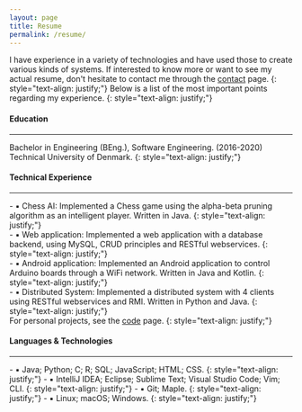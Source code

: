 ```yaml
---
layout: page
title: Resume
permalink: /resume/
---
```


I have experience in a variety of technologies and have used
those to create various kinds of systems. If interested to know more or want to see
my actual resume, don't hesitate to contact me through the <a href="https://iyyel.io/contact/">contact</a> page.
{: style="text-align: justify;"}
Below is a list of the most important points regarding my experience.
{: style="text-align: justify;"}
<br>

#### Education
<hr>
Bachelor in Engineering (BEng.), Software Engineering. (2016-2020) <br>
Technical University of Denmark.
{: style="text-align: justify;"}
<br>

#### Technical Experience
<hr>
- ▪ Chess AI: Implemented a Chess game using the alpha-beta pruning algorithm as an intelligent player. Written in Java.
{: style="text-align: justify;"}
<br>
- ▪ Web application: Implemented a web application with a database backend, using MySQL, CRUD principles and RESTful webservices.
{: style="text-align: justify;"}
<br>
- ▪ Android application: Implemented an Android application to control Arduino boards through a WiFi network. Written in Java and Kotlin.
{: style="text-align: justify;"}
<br>
- ▪ Distributed System: Implemented a distributed system with 4 clients using RESTful webservices and RMI. Written in Python and Java.
{: style="text-align: justify;"}
<br>
For personal projects, see the <a href="https://iyyel.io/code/">code</a> page.
{: style="text-align: justify;"}
<br>

#### Languages & Technologies
<hr>
- ▪ Java; Python; C; R; SQL; JavaScript; HTML; CSS.
{: style="text-align: justify;"}
- ▪ IntelliJ IDEA; Eclipse; Sublime Text; Visual Studio Code; Vim; CLI.
{: style="text-align: justify;"}
- ▪ Git; Maple.
{: style="text-align: justify;"}
- ▪ Linux; macOS; Windows.
{: style="text-align: justify;"}
